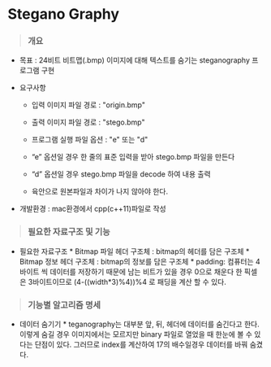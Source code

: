 # Stegano Graphy

> ### 개요
  * 목표 : 24비트 비트맵(.bmp) 이미지에 대해 텍스트를 숨기는 steganography 프로그램 구현
  
  * 요구사항
  
    * 입력 이미지 파일 경로 : "origin.bmp"
    
    * 출력 이미지 파일 경로 : "stego.bmp"
    
    * 프로그램 실행 파일 옵션 : "e" 또는 "d"
    
    * “e” 옵션일 경우 한 줄의 표준 입력을 받아 stego.bmp 파일을 만든다
    
    * “d” 옵션일 경우 stego.bmp 파일을 decode 하여 내용 출력
    
    * 육안으로 원본파일과 차이가 나지 않아야 한다.
        
 - 개발환경 : mac환경에서 cpp(c++11)파일로 작성
 
 > ### 필요한 자료구조 및 기능
  - 필요한 자료구조
        * Bitmap 파일 헤더 구조체 : bitmap의 헤더를 담은 구조체
        * Bitmap 정보 헤더 구조체 : bitmap의 정보를 담은 구조체
        * padding: 컴퓨터는 4바이트 씩 데이터를 저장하기 때문에 남는 비트가 있을 경우 0으로 채운다
                   한 픽셀은 3바이트이므로 (4-((width*3)%4))%4 로 패딩을 계산 할 수 있다.
 
 > ### 기능별 알고리즘 명세
  - 데이터 숨기기
        * teganography는 대부분 앞, 뒤, 헤더에 데이터를 숨긴다고 한다. 
          이렇게 숨길 경우 이미지에서는 모르지만 binary 파일로 열었을 때 한눈에 볼 수 있다는 단점이 있다. 
          그러므로 index를 계산하여 17의 배수일경우 데이터를 바꿔 숨겼다.
          
          

 
